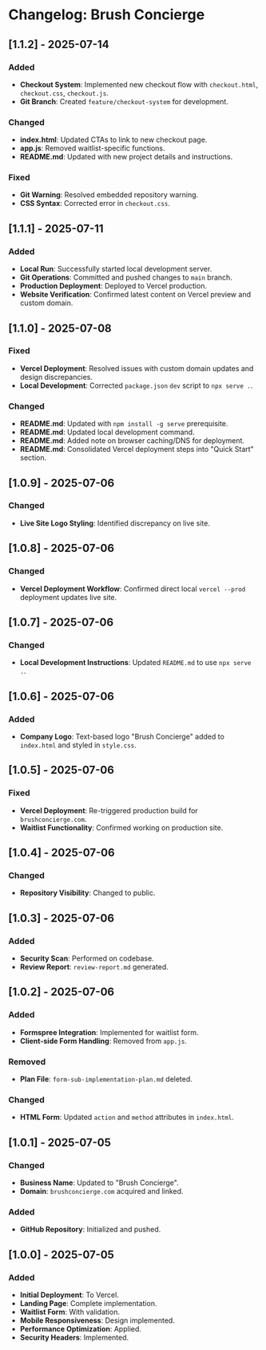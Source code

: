 # Changelog: Brush Concierge

## [1.1.2] - 2025-07-14
### Added
- **Checkout System**: Implemented new checkout flow with `checkout.html`, `checkout.css`, `checkout.js`.
- **Git Branch**: Created `feature/checkout-system` for development.

### Changed
- **index.html**: Updated CTAs to link to new checkout page.
- **app.js**: Removed waitlist-specific functions.
- **README.md**: Updated with new project details and instructions.

### Fixed
- **Git Warning**: Resolved embedded repository warning.
- **CSS Syntax**: Corrected error in `checkout.css`.

## [1.1.1] - 2025-07-11
### Added
- **Local Run**: Successfully started local development server.
- **Git Operations**: Committed and pushed changes to `main` branch.
- **Production Deployment**: Deployed to Vercel production.
- **Website Verification**: Confirmed latest content on Vercel preview and custom domain.

## [1.1.0] - 2025-07-08
### Fixed
- **Vercel Deployment**: Resolved issues with custom domain updates and design discrepancies.
- **Local Development**: Corrected `package.json` `dev` script to `npx serve .`.

### Changed
- **README.md**: Updated with `npm install -g serve` prerequisite.
- **README.md**: Updated local development command.
- **README.md**: Added note on browser caching/DNS for deployment.
- **README.md**: Consolidated Vercel deployment steps into "Quick Start" section.

## [1.0.9] - 2025-07-06
### Changed
- **Live Site Logo Styling**: Identified discrepancy on live site.

## [1.0.8] - 2025-07-06
### Changed
- **Vercel Deployment Workflow**: Confirmed direct local `vercel --prod` deployment updates live site.

## [1.0.7] - 2025-07-06
### Changed
- **Local Development Instructions**: Updated `README.md` to use `npx serve .`.

## [1.0.6] - 2025-07-06
### Added
- **Company Logo**: Text-based logo "Brush Concierge" added to `index.html` and styled in `style.css`.

## [1.0.5] - 2025-07-06
### Fixed
- **Vercel Deployment**: Re-triggered production build for `brushconcierge.com`.
- **Waitlist Functionality**: Confirmed working on production site.

## [1.0.4] - 2025-07-06
### Changed
- **Repository Visibility**: Changed to public.

## [1.0.3] - 2025-07-06
### Added
- **Security Scan**: Performed on codebase.
- **Review Report**: `review-report.md` generated.

## [1.0.2] - 2025-07-06
### Added
- **Formspree Integration**: Implemented for waitlist form.
- **Client-side Form Handling**: Removed from `app.js`.

### Removed
- **Plan File**: `form-sub-implementation-plan.md` deleted.

### Changed
- **HTML Form**: Updated `action` and `method` attributes in `index.html`.

## [1.0.1] - 2025-07-05
### Changed
- **Business Name**: Updated to "Brush Concierge".
- **Domain**: `brushconcierge.com` acquired and linked.

### Added
- **GitHub Repository**: Initialized and pushed.

## [1.0.0] - 2025-07-05
### Added
- **Initial Deployment**: To Vercel.
- **Landing Page**: Complete implementation.
- **Waitlist Form**: With validation.
- **Mobile Responsiveness**: Design implemented.
- **Performance Optimization**: Applied.
- **Security Headers**: Implemented.

